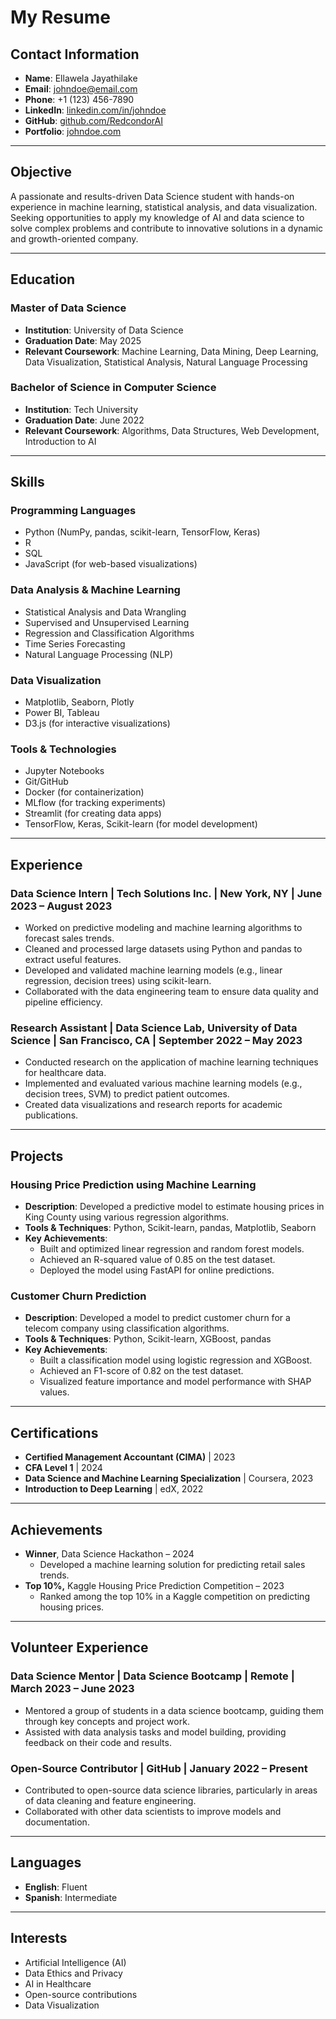 # My Resume

## Contact Information
- **Name**: Ellawela Jayathilake
- **Email**: johndoe@email.com
- **Phone**: +1 (123) 456-7890
- **LinkedIn**: [linkedin.com/in/johndoe](https://linkedin.com/in/johndoe)
- **GitHub**: [github.com/RedcondorAI](https://github.com/RedcondorAI)
- **Portfolio**: [johndoe.com](https://johndoe.com)

---

## Objective
A passionate and results-driven Data Science student with hands-on experience in machine learning, statistical analysis, and data visualization. Seeking opportunities to apply my knowledge of AI and data science to solve complex problems and contribute to innovative solutions in a dynamic and growth-oriented company.

---

## Education

### **Master of Data Science**
- **Institution**: University of Data Science
- **Graduation Date**: May 2025
- **Relevant Coursework**: Machine Learning, Data Mining, Deep Learning, Data Visualization, Statistical Analysis, Natural Language Processing

### **Bachelor of Science in Computer Science**
- **Institution**: Tech University
- **Graduation Date**: June 2022
- **Relevant Coursework**: Algorithms, Data Structures, Web Development, Introduction to AI

---

## Skills

### **Programming Languages**
- Python (NumPy, pandas, scikit-learn, TensorFlow, Keras)
- R
- SQL
- JavaScript (for web-based visualizations)

### **Data Analysis & Machine Learning**
- Statistical Analysis and Data Wrangling
- Supervised and Unsupervised Learning
- Regression and Classification Algorithms
- Time Series Forecasting
- Natural Language Processing (NLP)

### **Data Visualization**
- Matplotlib, Seaborn, Plotly
- Power BI, Tableau
- D3.js (for interactive visualizations)

### **Tools & Technologies**
- Jupyter Notebooks
- Git/GitHub
- Docker (for containerization)
- MLflow (for tracking experiments)
- Streamlit (for creating data apps)
- TensorFlow, Keras, Scikit-learn (for model development)

---

## Experience

### **Data Science Intern** | Tech Solutions Inc. | New York, NY | June 2023 – August 2023
- Worked on predictive modeling and machine learning algorithms to forecast sales trends.
- Cleaned and processed large datasets using Python and pandas to extract useful features.
- Developed and validated machine learning models (e.g., linear regression, decision trees) using scikit-learn.
- Collaborated with the data engineering team to ensure data quality and pipeline efficiency.

### **Research Assistant** | Data Science Lab, University of Data Science | San Francisco, CA | September 2022 – May 2023
- Conducted research on the application of machine learning techniques for healthcare data.
- Implemented and evaluated various machine learning models (e.g., decision trees, SVM) to predict patient outcomes.
- Created data visualizations and research reports for academic publications.

---

## Projects

### **Housing Price Prediction using Machine Learning**  
- **Description**: Developed a predictive model to estimate housing prices in King County using various regression algorithms.
- **Tools & Techniques**: Python, Scikit-learn, pandas, Matplotlib, Seaborn
- **Key Achievements**: 
  - Built and optimized linear regression and random forest models.
  - Achieved an R-squared value of 0.85 on the test dataset.
  - Deployed the model using FastAPI for online predictions.

### **Customer Churn Prediction**  
- **Description**: Developed a model to predict customer churn for a telecom company using classification algorithms.
- **Tools & Techniques**: Python, Scikit-learn, XGBoost, pandas
- **Key Achievements**: 
  - Built a classification model using logistic regression and XGBoost.
  - Achieved an F1-score of 0.82 on the test dataset.
  - Visualized feature importance and model performance with SHAP values.

---

## Certifications

- **Certified Management Accountant (CIMA)** | 2023
- **CFA Level 1** | 2024
- **Data Science and Machine Learning Specialization** | Coursera, 2023
- **Introduction to Deep Learning** | edX, 2022

---

## Achievements
- **Winner**, Data Science Hackathon – 2024
  - Developed a machine learning solution for predicting retail sales trends.
- **Top 10%,** Kaggle Housing Price Prediction Competition – 2023
  - Ranked among the top 10% in a Kaggle competition on predicting housing prices.

---

## Volunteer Experience

### **Data Science Mentor** | Data Science Bootcamp | Remote | March 2023 – June 2023
- Mentored a group of students in a data science bootcamp, guiding them through key concepts and project work.
- Assisted with data analysis tasks and model building, providing feedback on their code and results.

### **Open-Source Contributor** | GitHub | January 2022 – Present
- Contributed to open-source data science libraries, particularly in areas of data cleaning and feature engineering.
- Collaborated with other data scientists to improve models and documentation.

---

## Languages
- **English**: Fluent
- **Spanish**: Intermediate

---

## Interests
- Artificial Intelligence (AI)
- Data Ethics and Privacy
- AI in Healthcare
- Open-source contributions
- Data Visualization
